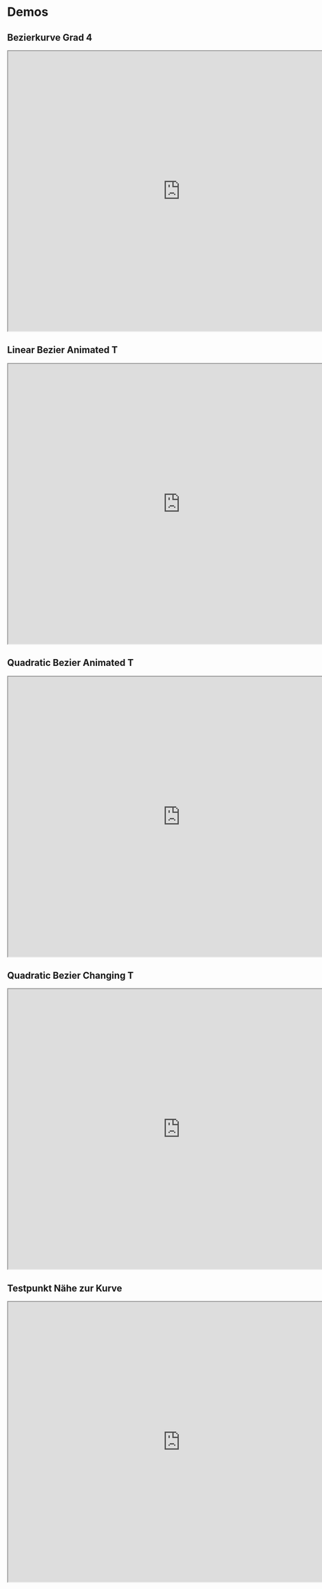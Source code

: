 # Demos

## Bezierkurve Grad 4
<iframe style="width: 800px; height: 650px;" src="https://editor.p5js.org/PixelboysTM/full/b4gtDCf2N"></iframe>

## Linear Bezier Animated T
<iframe style="width: 800px; height: 650px;" src="https://editor.p5js.org/PixelboysTM/full/X_Zw5OJwp"></iframe>

## Quadratic Bezier Animated T
<iframe style="width: 800px; height: 650px;" src="https://editor.p5js.org/PixelboysTM/full/f4XuhuNiO"></iframe>

## Quadratic Bezier Changing T
<iframe style="width: 800px; height: 650px;" src="https://editor.p5js.org/PixelboysTM/full/f4tkbQQp0"></iframe>

## Testpunkt Nähe zur Kurve
<iframe style="width: 800px; height: 650px;" src="https://www.desmos.com/calculator/jw2lgqua3l?embed"></iframe>